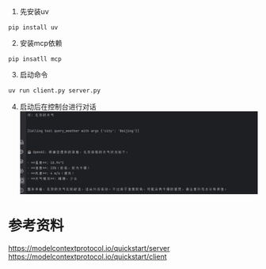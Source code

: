 
1. 先安装uv
```
pip install uv
```
2. 安装mcp依赖
```
pip insatll mcp
```

3. 启动命令
```bash
uv run client.py server.py
```

4. 启动后在控制台进行对话
![img.png](img.png)


   
# 参考资料

https://modelcontextprotocol.io/quickstart/server
https://modelcontextprotocol.io/quickstart/client
